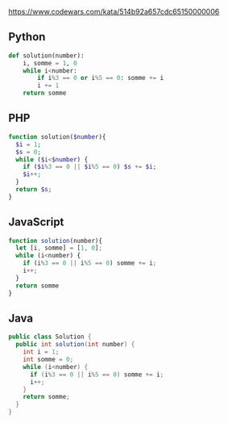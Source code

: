 https://www.codewars.com/kata/514b92a657cdc65150000006

## Python
```python
def solution(number):
    i, somme = 1, 0
    while i<number:
        if i%3 == 0 or i%5 == 0: somme += i
        i += 1
    return somme
```

## PHP
```php
function solution($number){
  $i = 1;
  $s = 0;
  while ($i<$number) {
    if ($i%3 == 0 || $i%5 == 0) $s += $i;
    $i++;
  }
  return $s;
}
```

## JavaScript
```js
function solution(number){
  let [i, somme] = [1, 0];
  while (i<number) {
    if (i%3 == 0 || i%5 == 0) somme += i;
    i++;
  }
  return somme
}
```

## Java
```java
public class Solution {
  public int solution(int number) {
    int i = 1;
    int somme = 0;
    while (i<number) {
      if (i%3 == 0 || i%5 == 0) somme += i;
      i++;
    }
    return somme;
  }
}
```